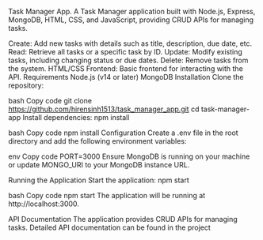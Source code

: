 Task Manager App.
A Task Manager application built with Node.js, Express, MongoDB, HTML, CSS, and JavaScript, providing CRUD APIs for managing tasks.

Create: Add new tasks with details such as title, description, due date, etc.
Read: Retrieve all tasks or a specific task by ID.
Update: Modify existing tasks, including changing status or due dates.
Delete: Remove tasks from the system.
HTML/CSS Frontend: Basic frontend for interacting with the API.
Requirements
Node.js (v14 or later)
MongoDB
Installation
Clone the repository:

bash
Copy code
git clone https://github.com/hirensinh1513/task_manager_app.git
cd task-manager-app
Install dependencies: npm install

bash
Copy code
npm install
Configuration
Create a .env file in the root directory and add the following environment variables:

env
Copy code
PORT=3000
Ensure MongoDB is running on your machine or update MONGO_URI to your MongoDB instance URL.

Running the Application
Start the application: npm start

bash
Copy code
npm start
The application will be running at http://localhost:3000.

API Documentation
The application provides CRUD APIs for managing tasks. Detailed API documentation can be found in the project
